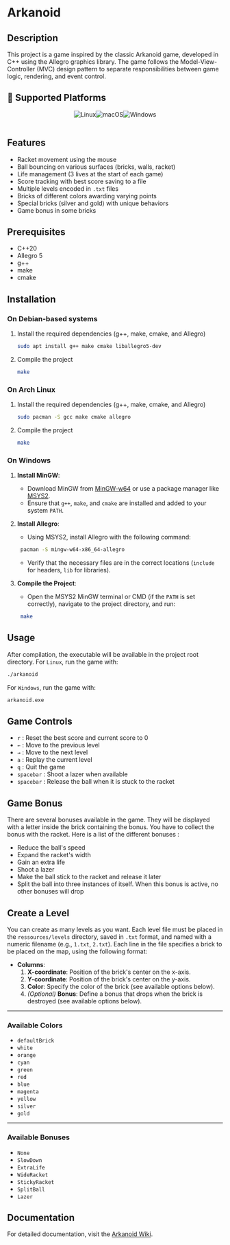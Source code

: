 # Arkanoid

## Description

This project is a game inspired by the classic Arkanoid game, developed in C++
using the Allegro graphics library. The game follows the Model-View-Controller
(MVC) design pattern to separate responsibilities between game logic,
rendering, and event control.

## 🌟 Supported Platforms

<div align="center">
    
  <table align="center">
    <tr>
        <img src="https://img.shields.io/badge/Linux-FCC624?style=for-the-badge&logo=linux&logoColor=black" alt="Linux" />
        <img src="https://img.shields.io/badge/macOS-000000?style=for-the-badge&logo=apple&logoColor=white" alt="macOS" />
        <img src="https://img.shields.io/badge/Windows-0078D6?style=for-the-badge&logo=windows&logoColor=white" alt="Windows" />
    </tr>
  </table>
  
</div>

## Features

- Racket movement using the mouse
- Ball bouncing on various surfaces (bricks, walls, racket)
- Life management (3 lives at the start of each game)
- Score tracking with best score saving to a file
- Multiple levels encoded in `.txt` files
- Bricks of different colors awarding varying points
- Special bricks (silver and gold) with unique behaviors
- Game bonus in some bricks

## Prerequisites

- C++20
- Allegro 5
- g++
- make
- cmake

## Installation

### On Debian-based systems

1. Install the required dependencies (g++, make, cmake, and Allegro)

    ```sh
    sudo apt install g++ make cmake liballegro5-dev
    ```

2. Compile the project

    ```sh
    make
    ```

### On Arch Linux

1. Install the required dependencies (g++, make, cmake, and Allegro)

    ```sh
    sudo pacman -S gcc make cmake allegro
    ```

2. Compile the project

    ```sh
    make
    ```

### On Windows

1. **Install MinGW**:
   - Download MinGW from [MinGW-w64](https://www.mingw-w64.org/) or use a package manager like [MSYS2](https://www.msys2.org/).
   - Ensure that `g++`, `make`, and `cmake` are installed and added to your system `PATH`.

2. **Install Allegro**:
   - Using MSYS2, install Allegro with the following command:

    ```sh
     pacman -S mingw-w64-x86_64-allegro 
    ```

    - Verify that the necessary files are in the correct locations (`include` for headers, `lib` for libraries).

3. **Compile the Project**:
   - Open the MSYS2 MinGW terminal or CMD (if the `PATH` is set correctly), navigate to the project directory, and run:
    
    ```sh
     make
    ```

## Usage

After compilation, the executable will be available in the project root directory. For `Linux`, run the game with:

```sh
./arkanoid
```

For `Windows`, run the game with:

```cmd
arkanoid.exe
```

## Game Controls

- `r` : Reset the best score and current score to 0
- `←` : Move to the previous level
- `→` : Move to the next level
- `a` : Replay the current level
- `q` : Quit the game
- `spacebar` : Shoot a lazer when available
- `spacebar` : Release the ball when it is stuck to the racket

## Game Bonus

There are several bonuses available in the game. They will be displayed with
a letter inside the brick containing the bonus. You have to collect the
bonus with the racket. Here is a list of the different bonuses :

- Reduce the ball's speed
- Expand the racket's width
- Gain an extra life
- Shoot a lazer
- Make the ball stick to the racket and release it later
- Split the ball into three instances of itself. When this bonus is
active, no other bonuses will drop

## Create a Level

You can create as many levels as you want. Each level file must be placed in
the `ressources/levels` directory, saved in `.txt` format, and named with a
numeric filename (e.g., `1.txt`, `2.txt`). Each line in the file specifies a
brick to be placed on the map, using the following format:

- **Columns**:  
  1. **X-coordinate**: Position of the brick's center on the x-axis.  
  2. **Y-coordinate**: Position of the brick's center on the y-axis.  
  3. **Color**: Specify the color of the brick (see available options
      below).  
  4. *(Optional)* **Bonus**: Define a bonus that drops when the brick
      is destroyed (see available options below).

---

### Available Colors

- `defaultBrick`
- `white`
- `orange`
- `cyan`
- `green`
- `red`
- `blue`
- `magenta`
- `yellow`
- `silver`
- `gold`

---

### Available Bonuses

- `None`
- `SlowDown`
- `ExtraLife`
- `WideRacket`
- `StickyRacket`
- `SplitBall`
- `Lazer`

## Documentation

For detailed documentation, visit the [Arkanoid Wiki](https://github.com/Evr5/arkanoid/wiki).

